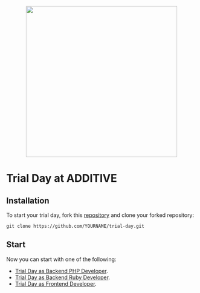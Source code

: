 <p align="center"><a href="https://additive.eu" target="_blank"><img src="https://additive-trial-day.s3.eu-central-1.amazonaws.com/logo.png" width="400"></a></p>


# Trial Day at ADDITIVE

## Installation

To start your trial day, fork this [repository](https://github.com/additive-apps/trial-day) and clone your forked repository:

```
git clone https://github.com/YOURNAME/trial-day.git
```


## Start

Now you can start with one of the following:

- [Trial Day as Backend PHP Developer](api/php/README.md).
- [Trial Day as Backend Ruby Developer](api/ruby/README.md).
- [Trial Day as Frontend Developer](client/README.md).
